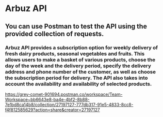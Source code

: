 # Arbuz API

## You can use Postman to test the API using the provided collection of requests.

### Arbuz API provides a subscription option for weekly delivery of fresh dairy products, seasonal vegetables and fruits. This allows users to make a basket of various products, choose the day of the week and the delivery period, specify the delivery address and phone number of the customer, as well as choose the subscription period for delivery. The API also takes into account the availability and availability of selected products.

https://grey-comet-901694.postman.co/workspace/Team-Workspace~bb6643e8-ba4e-4bf2-8b88-7e1bd8ca14b8/collection/27197127-777db317-91e5-4833-8cc8-f4f812585629?action=share&creator=27197127
